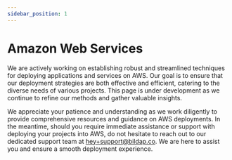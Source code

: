 ```yaml
---
sidebar_position: 1
---
```


# Amazon Web Services

We are actively working on establishing robust and streamlined techniques for deploying applications and services on AWS. Our goal is to ensure that our deployment strategies are both effective and efficient, catering to the diverse needs of various projects. This page is under development as we continue to refine our methods and gather valuable insights.

We appreciate your patience and understanding as we work diligently to provide comprehensive resources and guidance on AWS deployments. In the meantime, should you require immediate assistance or support with deploying your projects into AWS, do not hesitate to reach out to our dedicated support team at [hey+support@bildap.co](mailto:hey+support@bildap.co). We are here to assist you and ensure a smooth deployment experience.
